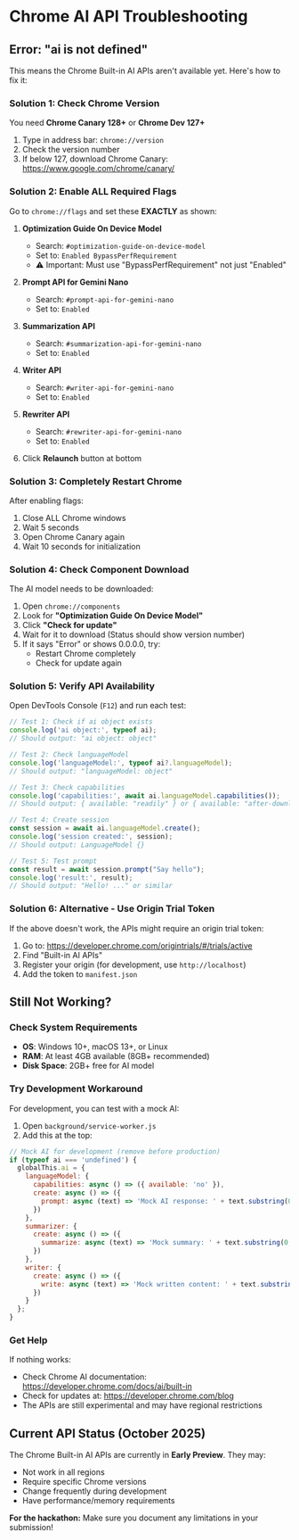# Chrome AI API Troubleshooting

## Error: "ai is not defined"

This means the Chrome Built-in AI APIs aren't available yet. Here's how to fix it:

### Solution 1: Check Chrome Version

You need **Chrome Canary 128+** or **Chrome Dev 127+**

1. Type in address bar: `chrome://version`
2. Check the version number
3. If below 127, download Chrome Canary: https://www.google.com/chrome/canary/

### Solution 2: Enable ALL Required Flags

Go to `chrome://flags` and set these **EXACTLY** as shown:

1. **Optimization Guide On Device Model**
   - Search: `#optimization-guide-on-device-model`
   - Set to: `Enabled BypassPerfRequirement`
   - ⚠️ Important: Must use "BypassPerfRequirement" not just "Enabled"

2. **Prompt API for Gemini Nano**
   - Search: `#prompt-api-for-gemini-nano`
   - Set to: `Enabled`

3. **Summarization API**
   - Search: `#summarization-api-for-gemini-nano`
   - Set to: `Enabled`

4. **Writer API**
   - Search: `#writer-api-for-gemini-nano`
   - Set to: `Enabled`

5. **Rewriter API**
   - Search: `#rewriter-api-for-gemini-nano`
   - Set to: `Enabled`

6. Click **Relaunch** button at bottom

### Solution 3: Completely Restart Chrome

After enabling flags:
1. Close ALL Chrome windows
2. Wait 5 seconds
3. Open Chrome Canary again
4. Wait 10 seconds for initialization

### Solution 4: Check Component Download

The AI model needs to be downloaded:

1. Open `chrome://components`
2. Look for **"Optimization Guide On Device Model"**
3. Click **"Check for update"**
4. Wait for it to download (Status should show version number)
5. If it says "Error" or shows 0.0.0.0, try:
   - Restart Chrome completely
   - Check for update again

### Solution 5: Verify API Availability

Open DevTools Console (`F12`) and run each test:

```javascript
// Test 1: Check if ai object exists
console.log('ai object:', typeof ai);
// Should output: "ai object: object"

// Test 2: Check languageModel
console.log('languageModel:', typeof ai?.languageModel);
// Should output: "languageModel: object"

// Test 3: Check capabilities
console.log('capabilities:', await ai.languageModel.capabilities());
// Should output: { available: "readily" } or { available: "after-download" }

// Test 4: Create session
const session = await ai.languageModel.create();
console.log('session created:', session);
// Should output: LanguageModel {}

// Test 5: Test prompt
const result = await session.prompt("Say hello");
console.log('result:', result);
// Should output: "Hello! ..." or similar
```

### Solution 6: Alternative - Use Origin Trial Token

If the above doesn't work, the APIs might require an origin trial token:

1. Go to: https://developer.chrome.com/origintrials/#/trials/active
2. Find "Built-in AI APIs"
3. Register your origin (for development, use `http://localhost`)
4. Add the token to `manifest.json`

## Still Not Working?

### Check System Requirements

- **OS**: Windows 10+, macOS 13+, or Linux
- **RAM**: At least 4GB available (8GB+ recommended)
- **Disk Space**: 2GB+ free for AI model

### Try Development Workaround

For development, you can test with a mock AI:

1. Open `background/service-worker.js`
2. Add this at the top:

```javascript
// Mock AI for development (remove before production)
if (typeof ai === 'undefined') {
  globalThis.ai = {
    languageModel: {
      capabilities: async () => ({ available: 'no' }),
      create: async () => ({
        prompt: async (text) => 'Mock AI response: ' + text.substring(0, 50)
      })
    },
    summarizer: {
      create: async () => ({
        summarize: async (text) => 'Mock summary: ' + text.substring(0, 100)
      })
    },
    writer: {
      create: async () => ({
        write: async (text) => 'Mock written content: ' + text.substring(0, 100)
      })
    }
  };
}
```

### Get Help

If nothing works:
- Check Chrome AI documentation: https://developer.chrome.com/docs/ai/built-in
- Check for updates at: https://developer.chrome.com/blog
- The APIs are still experimental and may have regional restrictions

## Current API Status (October 2025)

The Chrome Built-in AI APIs are currently in **Early Preview**. They may:
- Not work in all regions
- Require specific Chrome versions
- Change frequently during development
- Have performance/memory requirements

**For the hackathon:** Make sure you document any limitations in your submission!
